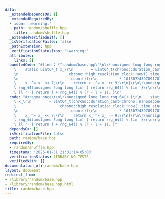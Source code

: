 ```yaml
---
data:
  _extendedDependsOn: []
  _extendedRequiredBy:
  - icon: ':warning:'
    path: random/shuffle.hpp
    title: random/shuffle.hpp
  _extendedVerifiedWith: []
  _isVerificationFailed: false
  _pathExtension: hpp
  _verificationStatusIcon: ':warning:'
  attributes:
    links: []
  bundledCode: "#line 2 \"random/base.hpp\"\n\r\nunsigned long long rng_64() {\r\n\
    \    static uint64_t x_\r\n        = uint64_t(chrono::duration_cast<chrono::nanoseconds>(\r\
    \n                       chrono::high_resolution_clock::now().time_since_epoch())\r\
    \n                       .count())\r\n          * 10150724397891781847ULL;\r\n\
    \    x_ ^= x_ << 7;\r\n    return x_ ^= x_ >> 9;\r\n}\r\n\r\nunsigned long long\
    \ rng_64(unsigned long long lim) { return rng_64() % lim; }\r\n\r\nll rng(ll l,\
    \ ll r) { return l + rng_64() % (r - l + 1); }\n"
  code: "#pragma once\r\n\r\nunsigned long long rng_64() {\r\n    static uint64_t\
    \ x_\r\n        = uint64_t(chrono::duration_cast<chrono::nanoseconds>(\r\n   \
    \                    chrono::high_resolution_clock::now().time_since_epoch())\r\
    \n                       .count())\r\n          * 10150724397891781847ULL;\r\n\
    \    x_ ^= x_ << 7;\r\n    return x_ ^= x_ >> 9;\r\n}\r\n\r\nunsigned long long\
    \ rng_64(unsigned long long lim) { return rng_64() % lim; }\r\n\r\nll rng(ll l,\
    \ ll r) { return l + rng_64() % (r - l + 1); }"
  dependsOn: []
  isVerificationFile: false
  path: random/base.hpp
  requiredBy:
  - random/shuffle.hpp
  timestamp: '2025-01-31 21:31:14+05:00'
  verificationStatus: LIBRARY_NO_TESTS
  verifiedWith: []
documentation_of: random/base.hpp
layout: document
redirect_from:
- /library/random/base.hpp
- /library/random/base.hpp.html
title: random/base.hpp
---
```

